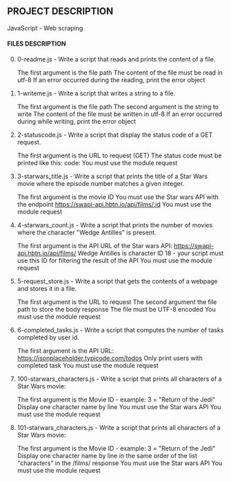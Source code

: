 ## PROJECT DESCRIPTION
JavaScript - Web scraping

#### FILES DESCRIPTION
0. 0-readme.js - Write a script that reads and prints the content of a file.

    The first argument is the file path
    The content of the file must be read in utf-8
    If an error occurred during the reading, print the error object

1. 1-writeme.js - Write a script that writes a string to a file.

    The first argument is the file path
    The second argument is the string to write
    The content of the file must be written in utf-8
    If an error occurred during while writing, print the error object

2. 2-statuscode.js - Write a script that display the status code of a GET request.

    The first argument is the URL to request (GET)
    The status code must be printed like this: code: <status code>
    You must use the module request

3. 3-starwars_title.js - Write a script that prints the title of a Star Wars movie where the episode number matches a given integer.

    The first argument is the movie ID
    You must use the Star wars API with the endpoint https://swapi-api.hbtn.io/api/films/:id
    You must use the module request

4. 4-starwars_count.js - Write a script that prints the number of movies where the character \"Wedge Antilles\" is present.

    The first argument is the API URL of the Star wars API: https://swapi-api.hbtn.io/api/films/
    Wedge Antilles is character ID 18 - your script must use this ID for filtering the result of the API
    You must use the module request
		 	    
5. 5-request_store.js - Write a script that gets the contents of a webpage and stores it in a file.

    The first argument is the URL to request
    The second argument the file path to store the body response
    The file must be UTF-8 encoded
    You must use the module request

6. 6-completed_tasks.js - Write a script that computes the number of tasks completed by user id.

    The first argument is the API URL: https://jsonplaceholder.typicode.com/todos
    Only print users with completed task
    You must use the module request

7. 100-starwars_characters.js - Write a script that prints all characters of a Star Wars movie:

    The first argument is the Movie ID - example: 3 = \"Return of the Jedi\"
    Display one character name by line
    You must use the Star wars API
    You must use the module request

8. 101-starwars_characters.js - Write a script that prints all characters of a Star Wars movie:

    The first argument is the Movie ID - example: 3 = \"Return of the Jedi\"
    Display one character name by line in the same order of the list \"characters\" in the /films/ response
    You must use the Star wars API
    You must use the module request
	    